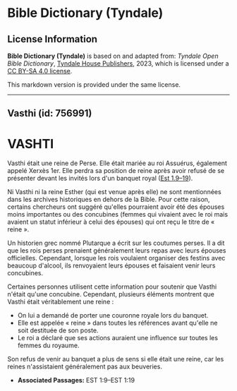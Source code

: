 # Bible Dictionary (Tyndale)

## License Information

**Bible Dictionary (Tyndale)** is based on and adapted from: _Tyndale Open Bible Dictionary_, [Tyndale House Publishers](https://tyndaleopenresources.com/), 2023, which is licensed under a [CC BY-SA 4.0 license](https://creativecommons.org/licenses/by-sa/4.0/legalcode.en).

This markdown version is provided under the same license.



--------------------------------

## Vasthi (id: 756991)

VASHTI
======

Vasthi était une reine de Perse. Elle était mariée au roi Assuérus, également appelé Xerxès 1er. Elle perdra sa position de reine après avoir refusé de se présenter devant les invités lors d'un banquet royal ([Est 1\.9–19](https://ref.ly/Esth1:9-Esth1:19)).

Ni Vasthi ni la reine Esther (qui est venue après elle) ne sont mentionnées dans les archives historiques en dehors de la Bible. Pour cette raison, certains chercheurs ont suggéré qu'elles pourraient avoir été des épouses moins importantes ou des concubines (femmes qui vivaient avec le roi mais avaient un statut inférieur à celui des épouses) qui ont reçu le titre de « reine ».

Un historien grec nommé Plutarque a écrit sur les coutumes perses. Il a dit que les rois perses prenaient généralement leurs repas avec leurs épouses officielles. Cependant, lorsque les rois voulaient organiser des festins avec beaucoup d'alcool, ils renvoyaient leurs épouses et faisaient venir leurs concubines.

Certaines personnes utilisent cette information pour soutenir que Vasthi n'était qu'une concubine. Cependant, plusieurs éléments montrent que Vasthi était véritablement une reine :

* On lui a demandé de porter une couronne royale lors du banquet.
* Elle est appelée « reine » dans toutes les références avant qu'elle ne soit destituée de son poste.
* Le roi a déclaré que ses actions auraient une influence sur toutes les femmes du royaume.

Son refus de venir au banquet a plus de sens si elle était une reine, car les reines n'assistaient généralement pas aux beuveries.

* **Associated Passages:** EST 1:9–EST 1:19


